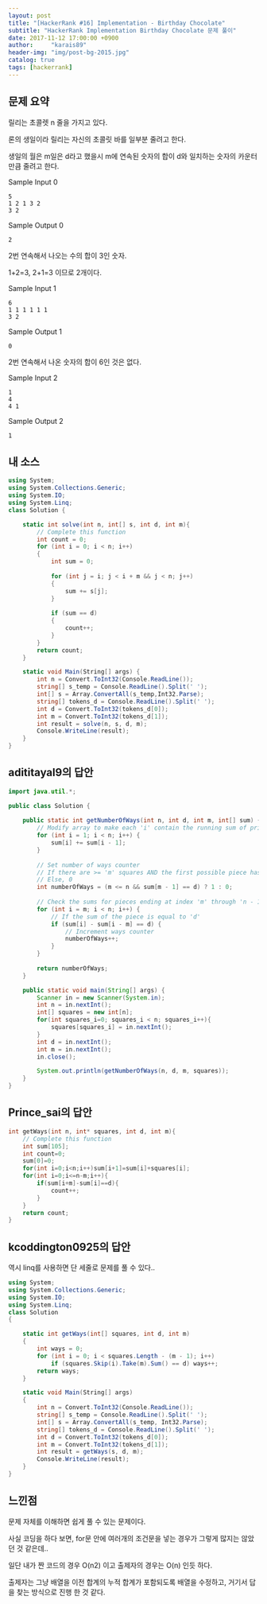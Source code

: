```yaml
---
layout: post
title: "[HackerRank #16] Implementation - Birthday Chocolate"
subtitle: "HackerRank Implementation Birthday Chocolate 문제 풀이"
date: 2017-11-12 17:00:00 +0900
author:     "karais89"
header-img: "img/post-bg-2015.jpg"
catalog: true
tags: [hackerrank]
---
```


## 문제 요약

릴리는 초콜렛 n 줄을 가지고 있다.

론의 생일이라 릴리는 자신의 초콜릿 바를 일부분 줄려고 한다.

생일의 월은 m일은 d라고 했을시 m에 연속된 숫자의 합이 d와 일치하는 숫자의 카운터 만큼 줄려고 한다.

Sample Input 0
```
5
1 2 1 3 2 
3 2
```

Sample Output 0
```
2
```

2번 연속해서 나오는 수의 합이 3인 숫자.

1+2=3, 2+1=3 이므로 2개이다.


Sample Input 1
```
6
1 1 1 1 1 1
3 2
```

Sample Output 1
```
0
```

2번 연속해서 나온 숫자의 합이 6인 것은 없다.

Sample Input 2
```
1
4
4 1
```

Sample Output 2
```
1
```


## 내 소스

```csharp
using System;
using System.Collections.Generic;
using System.IO;
using System.Linq;
class Solution {

    static int solve(int n, int[] s, int d, int m){
        // Complete this function
        int count = 0;
        for (int i = 0; i < n; i++)
        {
            int sum = 0;
        
            for (int j = i; j < i + m && j < n; j++)
            {
                sum += s[j];
            }
            
            if (sum == d)
            {
                count++;
            }
        }        
        return count;
    }

    static void Main(String[] args) {
        int n = Convert.ToInt32(Console.ReadLine());
        string[] s_temp = Console.ReadLine().Split(' ');
        int[] s = Array.ConvertAll(s_temp,Int32.Parse);
        string[] tokens_d = Console.ReadLine().Split(' ');
        int d = Convert.ToInt32(tokens_d[0]);
        int m = Convert.ToInt32(tokens_d[1]);
        int result = solve(n, s, d, m);
        Console.WriteLine(result);
    }
}
```

## adititayal9의 답안

```java
import java.util.*;

public class Solution {
    
    public static int getNumberOfWays(int n, int d, int m, int[] sum) {
        // Modify array to make each 'i' contain the running sum of prior elements
        for (int i = 1; i < n; i++) {
            sum[i] += sum[i - 1];
        }
        
        // Set number of ways counter
        // If there are >= 'm' squares AND the first possible piece has sum = 'd', 1
        // Else, 0
        int numberOfWays = (m <= n && sum[m - 1] == d) ? 1 : 0;
        
        // Check the sums for pieces ending at index 'm' through 'n - 1'
        for (int i = m; i < n; i++) {
            // If the sum of the piece is equal to 'd'
            if (sum[i] - sum[i - m] == d) {
                // Increment ways counter
                numberOfWays++;
            }
        }
        
        return numberOfWays;
    }

    public static void main(String[] args) {
        Scanner in = new Scanner(System.in);
        int n = in.nextInt();
        int[] squares = new int[n];
        for(int squares_i=0; squares_i < n; squares_i++){
            squares[squares_i] = in.nextInt();
        }
        int d = in.nextInt();
        int m = in.nextInt();
        in.close();

        System.out.println(getNumberOfWays(n, d, m, squares));
    }
}
```

## Prince_sai의 답안

```c
int getWays(int n, int* squares, int d, int m){
    // Complete this function
    int sum[105];
    int count=0;
    sum[0]=0;
    for(int i=0;i<n;i++)sum[i+1]=sum[i]+squares[i];
    for(int i=0;i<=n-m;i++){
        if(sum[i+m]-sum[i]==d){
            count++;
        }
    }
    return count;
}
```

## kcoddington0925의 답안

역시 linq를 사용하면 단 세줄로 문제를 풀 수 있다..

```csharp
using System;
using System.Collections.Generic;
using System.IO;
using System.Linq;
class Solution
{

    static int getWays(int[] squares, int d, int m)
    {
        int ways = 0;
        for (int i = 0; i < squares.Length - (m - 1); i++)
            if (squares.Skip(i).Take(m).Sum() == d) ways++;
        return ways;
    }

    static void Main(String[] args)
    {
        int n = Convert.ToInt32(Console.ReadLine());
        string[] s_temp = Console.ReadLine().Split(' ');
        int[] s = Array.ConvertAll(s_temp, Int32.Parse);
        string[] tokens_d = Console.ReadLine().Split(' ');
        int d = Convert.ToInt32(tokens_d[0]);
        int m = Convert.ToInt32(tokens_d[1]);
        int result = getWays(s, d, m);
        Console.WriteLine(result);
    }
}
```

## 느낀점

문제 자체를 이해하면 쉽게 풀 수 있는 문제이다.

사실 코딩을 하다 보면, for문 안에 여러개의 조건문을 넣는 경우가 그렇게 많지는 않았던 것 같은데..

일단 내가 짠 코드의 경우 O(n2) 이고 출제자의 경우는 O(n) 인듯 하다.

출제자는 그냥 배열을 이전 합계의 누적 합계가 포함되도록 배열을 수정하고, 거기서 답을 찾는 방식으로 진행 한 것 같다.